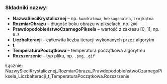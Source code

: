 ### Składniki nazwy:
- **NazwaSieciKrystalicznej** – np. `kwadratowa`, `heksagonalna`, `trójkątna`
- **RozmiarObrazu** – długość boku obrazu w pikselach, np. `200`
- **PrawdopodobieństwoCzarnegoPiksela** – wartość z zakresu [0, 1], np. `0.3`
- **LiczbaIteracji** – całkowita liczba iteracji wykonanych przez algorytm
- **t**
- **TemperaturaPoczątkowa** – temperatura początkowa algorytmu
- **Rozszerzenie** – typ pliku, np. `.png`, `.gif`

Łącznie:
NazwySieciKrystalicznej_RozmiarObrazu_PrawdopodobieństwoCzarnegoPiksela_LiczbaIteracji_t_TemperaturaPoczątkowa.Rozszrzenie